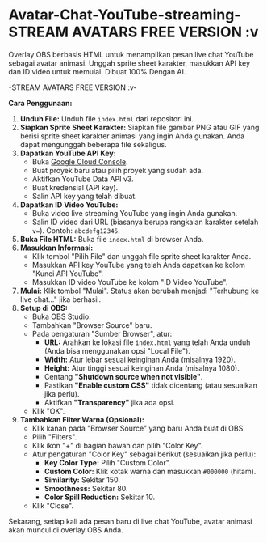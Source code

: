 # Avatar-Chat-YouTube-streaming-STREAM AVATARS FREE VERSION :v
Overlay OBS berbasis HTML untuk menampilkan pesan live chat YouTube sebagai avatar animasi. Unggah sprite sheet karakter, masukkan API key dan ID video untuk memulai. Dibuat 100% Dengan AI.

-STREAM AVATARS FREE VERSION :v-

**Cara Penggunaan:**

1.  **Unduh File:** Unduh file `index.html` dari repositori ini.
2.  **Siapkan Sprite Sheet Karakter:** Siapkan file gambar PNG atau GIF yang berisi sprite sheet karakter animasi yang ingin Anda gunakan. Anda dapat mengunggah beberapa file sekaligus.
3.  **Dapatkan YouTube API Key:**
    * Buka [Google Cloud Console](https://console.cloud.google.com/).
    * Buat proyek baru atau pilih proyek yang sudah ada.
    * Aktifkan YouTube Data API v3.
    * Buat kredensial (API key).
    * Salin API key yang telah dibuat.
4.  **Dapatkan ID Video YouTube:**
    * Buka video live streaming YouTube yang ingin Anda gunakan.
    * Salin ID video dari URL (biasanya berupa rangkaian karakter setelah `v=`). Contoh: `abcdefg12345`.
5.  **Buka File HTML:** Buka file `index.html` di browser Anda.
6.  **Masukkan Informasi:**
    * Klik tombol "Pilih File" dan unggah file sprite sheet karakter Anda.
    * Masukkan API key YouTube yang telah Anda dapatkan ke kolom "Kunci API YouTube".
    * Masukkan ID video YouTube ke kolom "ID Video YouTube".
7.  **Mulai:** Klik tombol "Mulai". Status akan berubah menjadi "Terhubung ke live chat..." jika berhasil.
8.  **Setup di OBS:**
    * Buka OBS Studio.
    * Tambahkan "Browser Source" baru.
    * Pada pengaturan "Sumber Browser", atur:
        * **URL:** Arahkan ke lokasi file `index.html` yang telah Anda unduh (Anda bisa menggunakan opsi "Local File").
        * **Width:** Atur lebar sesuai keinginan Anda (misalnya 1920).
        * **Height:** Atur tinggi sesuai keinginan Anda (misalnya 1080).
        * Centang **"Shutdown source when not visible"**.
        * Pastikan **"Enable custom CSS"** tidak dicentang (atau sesuaikan jika perlu).
        * Aktifkan **"Transparency"** jika ada opsi.
    * Klik "OK".
9.  **Tambahkan Filter Warna (Opsional):**
    * Klik kanan pada "Browser Source" yang baru Anda buat di OBS.
    * Pilih "Filters".
    * Klik ikon "+" di bagian bawah dan pilih "Color Key".
    * Atur pengaturan "Color Key" sebagai berikut (sesuaikan jika perlu):
        * **Key Color Type:** Pilih "Custom Color".
        * **Custom Color:** Klik kotak warna dan masukkan `#000000` (hitam).
        * **Similarity:** Sekitar 150.
        * **Smoothness:** Sekitar 80.
        * **Color Spill Reduction:** Sekitar 10.
    * Klik "Close".

Sekarang, setiap kali ada pesan baru di live chat YouTube, avatar animasi akan muncul di overlay OBS Anda.

